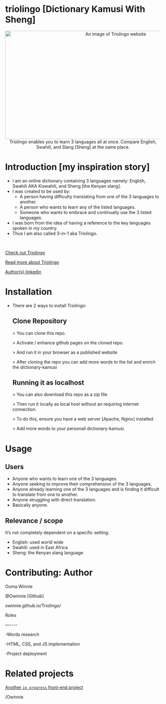 # triolingo [Dictionary Kamusi With Sheng]
<p align="center">
  <a href="https://owinnie.github.io/Triolingo/"><img src="https://github.com/Owinnie/Triolingo/blob/main/ui/images/readme_trio.png" width="700" height="350" alt="An image of Triolingo website"></img></a>
<br />Triolingo enables you to learn 3 languages all at once. Compare English, Swahili, and Slang [Sheng] at the same place.
</p>

# Introduction [my inspiration story]
- I am an online dictionary containing 3 languages namely: English, Swahili AKA Kiswahili, and Sheng [the Kenyan slang].
- I was created to be used by:
	<ul>
	<li> A person having difficulty translating from one of the 3 languages to another.</li>
	<li> A person who wants to learn any of the listed languages.</li>
	<li> Someone who wants to embrace and continually use the 3 listed languages.</li>
	</ul>
- I was born from the idea of having a reference to the key languages spoken in my country.
- Thus I am also called 3-in-1 aka Triolingo.
<br>

<p> <a href="https://trio.owinnie.tech/" target="_blank" rel="noopener noreferrer">Check out Triolingo</a></p>
<p> <a href="https://studymasterguide.com/temp/port-folio-stories/beginners-guide-to-creating-a-website-with-only-HTML-CSS-JS.html" target="_blank" rel="noopener noreferrer">Read more about Triolingo</a></p>
<p> <a href="https://www.linkedin.com/in/owinnie/" target="_blank" rel="noopener noreferrer">Author(s) linkedin</a></p>

# Installation
- There are 2 ways to install Triolingo:
  ## Clone Repository
  <p> > You can clone this repo.</p>
  <p> > Activate / enhance github pages on the cloned repo.</p>
  <p> > And run it in your browser as a published website</p>
  <p> > After cloning the repo you can add more words to the list and enrich the dictionary-kamusi</p>
  
  ## Running it as localhost
  <p> > You can also download this repo as a zip file</p>
  <p> > Then run it locally as local host without an requiring internet connection.</p>
  <p> > To do this, ensure you have a web server [Apache, Nginx] installed.</p>
  <p> > Add more words to your personall dictionary-kamusi.</p>

# Usage
  ## Users
  <ul>
  <li>Anyone who wants to learn one of the 3 languages.</li>
  <li>Anyone seeking to improve their comprehension of the 3 languages.</li>
  <li>Anyone already learning one of the 3 languages and is finding it difficult to translate from one to another.</li>
  <li>Anyone struggling with direct translation.</li>
  <li>Basically anyone.</li>
  </ul>
  
  ## Relevance / scope
  It’s not completely dependent on a specific setting:
  <ul>
    <li>English: used world wide</li>
    <li>Swahili: used in East Africa</li>
    <li>Sheng: the Kenyan slang language</li>
  </ul>

  
# Contributing: Author
<p>Ouma Winnie</p>
<p>@Owinnie [Github]</p>

owinnie.github.io/Triolingo/

<p>Roles</p>
<p>—----</p>
<p>-Words research</p>
<p>-HTML, CSS, and JS implementation</p>
<p>-Project deployment</p>


# Related projects

<a href="https://studymasterguide.com/" target="_blank" rel="noopener noreferrer">Another `in progress` front-end project</a>

/Owinnie
